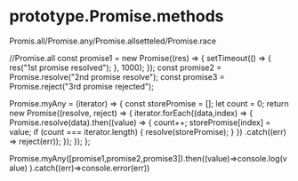 # prototype.Promise.methods
Promis.all/Promise.any/Promise.allsetteled/Promise.race


//Promise.all
const promise1 = new Promise((res) => {
  setTimeout(() => {
    res("1st promise resolved");
  }, 1000);
});
const promise2 = Promise.resolve("2nd promise resolve");
const promise3 = Promise.reject("3rd promise rejected");

Promise.myAny = (iterator) => {
  const storePromise = [];
  let count = 0;
  return new Promise((resolve, reject) => {
    iterator.forEach((data,index) => {
        Promise.resolve(data).then((value) => {
          count++;
          storePromise[index] = value;
          if (count === iterator.length) {
            resolve(storePromise);
          }
        })
        .catch((err) => reject(err));
    });
  });
};

Promise.myAny([promise1,promise2,promise3]).then((value)=>console.log(value)
).catch((err)=>console.error(err))
